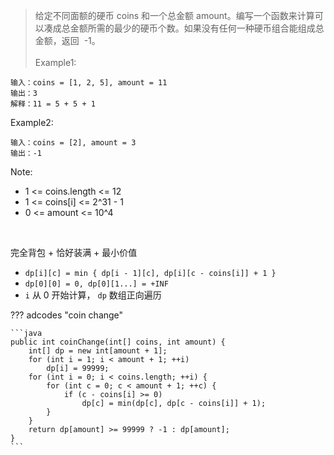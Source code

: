 <!-- prettier-ignore-start -->
> 给定不同面额的硬币 coins 和一个总金额 amount。编写一个函数来计算可以凑成总金额所需的最少的硬币个数。如果没有任何一种硬币组合能组成总金额，返回  -1。<br><br>
> Example1:
```
输入：coins = [1, 2, 5], amount = 11
输出：3
解释：11 = 5 + 5 + 1
```
Example2:
```
输入：coins = [2], amount = 3
输出：-1
```
Note:
>
-   1 <= coins.length <= 12
-   1 <= coins[i] <= 2^31 - 1
-   0 <= amount <= 10^4

<!-- prettier-ignore-end -->

<br>

完全背包 + 恰好装满 + 最小价值

-   `dp[i][c] = min { dp[i - 1][c], dp[i][c - coins[i]] + 1 }`
-   `dp[0][0] = 0, dp[0][1...] = +INF`
-   `i` 从 0 开始计算， `dp` 数组正向遍历

??? adcodes "coin change"

    ```java
    public int coinChange(int[] coins, int amount) {
        int[] dp = new int[amount + 1];
        for (int i = 1; i < amount + 1; ++i)
            dp[i] = 99999;
        for (int i = 0; i < coins.length; ++i) {
            for (int c = 0; c < amount + 1; ++c) {
                if (c - coins[i] >= 0)
                    dp[c] = min(dp[c], dp[c - coins[i]] + 1);
            }
        }
        return dp[amount] >= 99999 ? -1 : dp[amount];
    }
    ```
